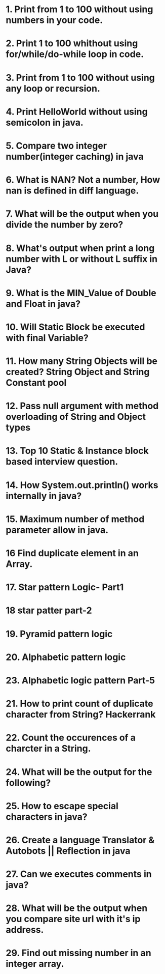 # 1. Print from 1 to 100 without using numbers in your code.
# 2. Print 1 to 100 whithout using for/while/do-while loop in code.
# 3. Print from 1 to 100 without using any loop or recursion.
# 4. Print HelloWorld without using semicolon in java.
# 5. Compare two integer number(integer caching) in java
# 6. What is NAN? Not a number, How nan is defined in diff language.
# 7. What will be the output when you divide the number by zero?
# 8. What's output when print a long number with L or without L suffix in Java?
# 9. What is the MIN_Value of Double and Float in java?
# 10. Will Static Block be executed with final Variable?
# 11. How many String Objects will be created? String Object and String Constant pool
# 12. Pass null argument with method overloading of String and Object types
# 13. Top 10 Static & Instance block based interview question.
# 14. How System.out.println() works internally in java?
# 15. Maximum number of method parameter allow in java.
# 16 Find duplicate element in an Array.
# 17. Star pattern Logic- Part1
# 18 star patter part-2
# 19. Pyramid pattern logic
# 20. Alphabetic pattern logic
# 23. Alphabetic logic pattern Part-5
# 21. How to print count of duplicate character from String?  Hackerrank
# 22. Count the occurences of a charcter in a String.
# 24. What will be the output for the following?
# 25. How to escape special characters in java?
# 26. Create a language Translator & Autobots || Reflection in java
# 27. Can we executes comments in java?
# 28. What will be the output when you compare site url with it's ip address.
# 29. Find out missing number in an integer array.


